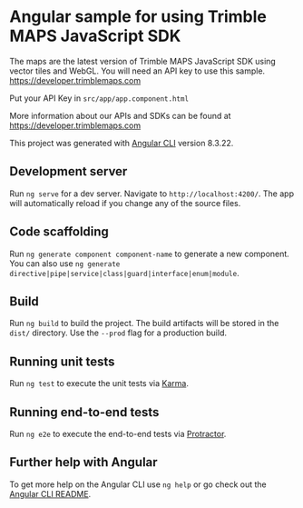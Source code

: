 # Angular sample for using Trimble MAPS JavaScript SDK

The maps are the latest version of Trimble MAPS JavaScript SDK using vector tiles and WebGL. You will need an API key to use this sample. https://developer.trimblemaps.com

Put your API Key in `src/app/app.component.html`

More information about our APIs and SDKs can be found at https://developer.trimblemaps.com

This project was generated with [Angular CLI](https://github.com/angular/angular-cli) version 8.3.22.

## Development server

Run `ng serve` for a dev server. Navigate to `http://localhost:4200/`. The app will automatically reload if you change any of the source files.

## Code scaffolding

Run `ng generate component component-name` to generate a new component. You can also use `ng generate directive|pipe|service|class|guard|interface|enum|module`.

## Build

Run `ng build` to build the project. The build artifacts will be stored in the `dist/` directory. Use the `--prod` flag for a production build.

## Running unit tests

Run `ng test` to execute the unit tests via [Karma](https://karma-runner.github.io).

## Running end-to-end tests

Run `ng e2e` to execute the end-to-end tests via [Protractor](https://www.protractortest.org/).

## Further help with Angular

To get more help on the Angular CLI use `ng help` or go check out the [Angular CLI README](https://github.com/angular/angular-cli/blob/master/README.md).
